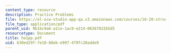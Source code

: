 ```yaml
---
content_type: resource
description: Practice Problems
file: https://ol-ocw-studio-app-qa.s3.amazonaws.com/courses/16-20-structural-mechanics-fall-2002/630ed29f7e1086ebe997479fc20adde9_ha1pp.pdf
file_type: application/pdf
parent_uid: 9b1bc9a6-a1ce-1ac9-e214-06367022b5d5
resourcetype: Document
title: ha1pp.pdf
uid: 630ed29f-7e10-86eb-e997-479fc20adde9
---
```


